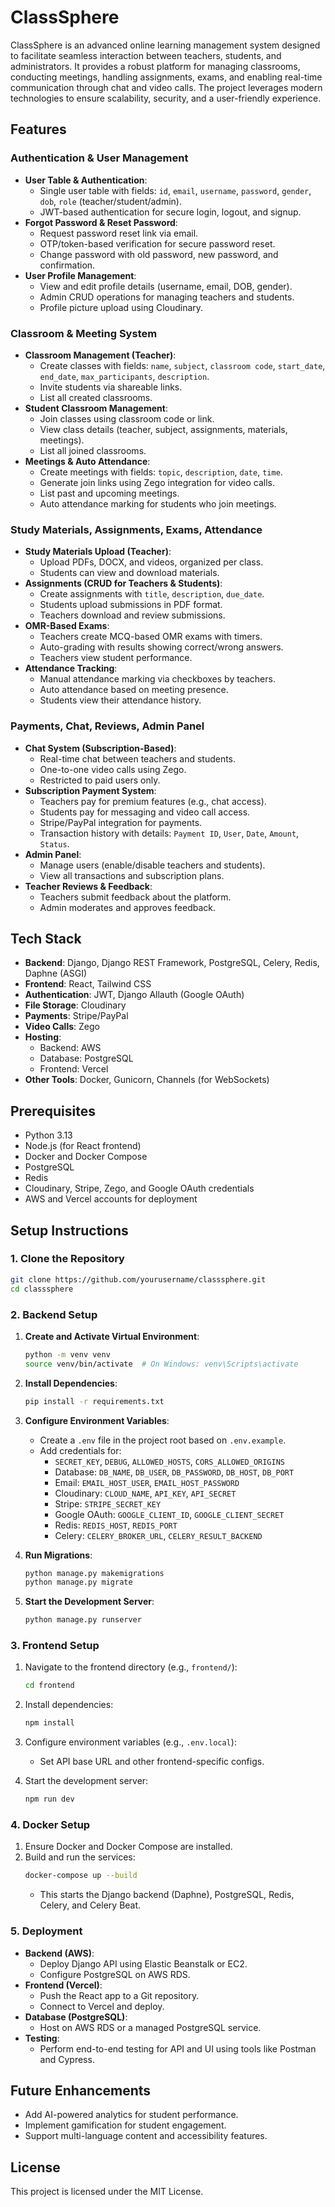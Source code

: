 # ClassSphere

ClassSphere is an advanced online learning management system designed to facilitate seamless interaction between teachers, students, and administrators. It provides a robust platform for managing classrooms, conducting meetings, handling assignments, exams, and enabling real-time communication through chat and video calls. The project leverages modern technologies to ensure scalability, security, and a user-friendly experience.


## Features

### Authentication & User Management
- **User Table & Authentication**:
  - Single user table with fields: `id`, `email`, `username`, `password`, `gender`, `dob`, `role` (teacher/student/admin).
  - JWT-based authentication for secure login, logout, and signup.
- **Forgot Password & Reset Password**:
  - Request password reset link via email.
  - OTP/token-based verification for secure password reset.
  - Change password with old password, new password, and confirmation.
- **User Profile Management**:
  - View and edit profile details (username, email, DOB, gender).
  - Admin CRUD operations for managing teachers and students.
  - Profile picture upload using Cloudinary.

### Classroom & Meeting System
- **Classroom Management (Teacher)**:
  - Create classes with fields: `name`, `subject`, `classroom code`, `start_date`, `end_date`, `max_participants`, `description`.
  - Invite students via shareable links.
  - List all created classrooms.
- **Student Classroom Management**:
  - Join classes using classroom code or link.
  - View class details (teacher, subject, assignments, materials, meetings).
  - List all joined classrooms.
- **Meetings & Auto Attendance**:
  - Create meetings with fields: `topic`, `description`, `date`, `time`.
  - Generate join links using Zego integration for video calls.
  - List past and upcoming meetings.
  - Auto attendance marking for students who join meetings.

### Study Materials, Assignments, Exams, Attendance
- **Study Materials Upload (Teacher)**:
  - Upload PDFs, DOCX, and videos, organized per class.
  - Students can view and download materials.
- **Assignments (CRUD for Teachers & Students)**:
  - Create assignments with `title`, `description`, `due_date`.
  - Students upload submissions in PDF format.
  - Teachers download and review submissions.
- **OMR-Based Exams**:
  - Teachers create MCQ-based OMR exams with timers.
  - Auto-grading with results showing correct/wrong answers.
  - Teachers view student performance.
- **Attendance Tracking**:
  - Manual attendance marking via checkboxes by teachers.
  - Auto attendance based on meeting presence.
  - Students view their attendance history.

### Payments, Chat, Reviews, Admin Panel
- **Chat System (Subscription-Based)**:
  - Real-time chat between teachers and students.
  - One-to-one video calls using Zego.
  - Restricted to paid users only.
- **Subscription Payment System**:
  - Teachers pay for premium features (e.g., chat access).
  - Students pay for messaging and video call access.
  - Stripe/PayPal integration for payments.
  - Transaction history with details: `Payment ID`, `User`, `Date`, `Amount`, `Status`.
- **Admin Panel**:
  - Manage users (enable/disable teachers and students).
  - View all transactions and subscription plans.
- **Teacher Reviews & Feedback**:
  - Teachers submit feedback about the platform.
  - Admin moderates and approves feedback.

## Tech Stack
- **Backend**: Django, Django REST Framework, PostgreSQL, Celery, Redis, Daphne (ASGI)
- **Frontend**: React, Tailwind CSS
- **Authentication**: JWT, Django Allauth (Google OAuth)
- **File Storage**: Cloudinary
- **Payments**: Stripe/PayPal
- **Video Calls**: Zego
- **Hosting**:
  - Backend: AWS
  - Database: PostgreSQL
  - Frontend: Vercel
- **Other Tools**: Docker, Gunicorn, Channels (for WebSockets)

## Prerequisites
- Python 3.13
- Node.js (for React frontend)
- Docker and Docker Compose
- PostgreSQL
- Redis
- Cloudinary, Stripe, Zego, and Google OAuth credentials
- AWS and Vercel accounts for deployment

## Setup Instructions

### 1. Clone the Repository
```bash
git clone https://github.com/yourusername/classsphere.git
cd classsphere
```

### 2. Backend Setup
1. **Create and Activate Virtual Environment**:
   ```bash
   python -m venv venv
   source venv/bin/activate  # On Windows: venv\Scripts\activate
   ```

2. **Install Dependencies**:
   ```bash
   pip install -r requirements.txt
   ```

3. **Configure Environment Variables**:
   - Create a `.env` file in the project root based on `.env.example`.
   - Add credentials for:
     - `SECRET_KEY`, `DEBUG`, `ALLOWED_HOSTS`, `CORS_ALLOWED_ORIGINS`
     - Database: `DB_NAME`, `DB_USER`, `DB_PASSWORD`, `DB_HOST`, `DB_PORT`
     - Email: `EMAIL_HOST_USER`, `EMAIL_HOST_PASSWORD`
     - Cloudinary: `CLOUD_NAME`, `API_KEY`, `API_SECRET`
     - Stripe: `STRIPE_SECRET_KEY`
     - Google OAuth: `GOOGLE_CLIENT_ID`, `GOOGLE_CLIENT_SECRET`
     - Redis: `REDIS_HOST`, `REDIS_PORT`
     - Celery: `CELERY_BROKER_URL`, `CELERY_RESULT_BACKEND`

4. **Run Migrations**:
   ```bash
   python manage.py makemigrations
   python manage.py migrate
   ```

5. **Start the Development Server**:
   ```bash
   python manage.py runserver
   ```

### 3. Frontend Setup
1. Navigate to the frontend directory (e.g., `frontend/`):
   ```bash
   cd frontend
   ```

2. Install dependencies:
   ```bash
   npm install
   ```

3. Configure environment variables (e.g., `.env.local`):
   - Set API base URL and other frontend-specific configs.

4. Start the development server:
   ```bash
   npm run dev
   ```

### 4. Docker Setup
1. Ensure Docker and Docker Compose are installed.
2. Build and run the services:
   ```bash
   docker-compose up --build
   ```
   - This starts the Django backend (Daphne), PostgreSQL, Redis, Celery, and Celery Beat.

### 5. Deployment
- **Backend (AWS)**:
  - Deploy Django API using Elastic Beanstalk or EC2.
  - Configure PostgreSQL on AWS RDS.
- **Frontend (Vercel)**:
  - Push the React app to a Git repository.
  - Connect to Vercel and deploy.
- **Database (PostgreSQL)**:
  - Host on AWS RDS or a managed PostgreSQL service.
- **Testing**:
  - Perform end-to-end testing for API and UI using tools like Postman and Cypress.

## Future Enhancements
- Add AI-powered analytics for student performance.
- Implement gamification for student engagement.
- Support multi-language content and accessibility features.

## License
This project is licensed under the MIT License.
